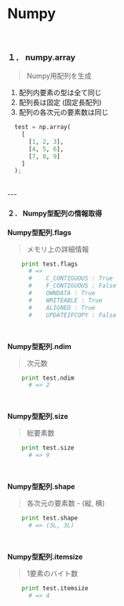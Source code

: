 # Numpy

<br>

### １． numpy.array

  > Numpy用配列を生成

  1. 配列内要素の型は全て同じ
  2. 配列長は固定 (固定長配列)
  3. 配列の各次元の要素数は同じ

```Python
  test = np.array(
    [
      [1, 2, 3],
      [4, 5, 6],
      [7, 8, 9]
    ]
  );
```

<br />
---
<br />


#### ２． Numpy型配列の情報取得

  **Numpy型配列.flags**

  > メモリ上の詳細情報

```Python
    print test.flags
      # =>
      #    C_CONTIGUOUS : True
      #    F_CONTIGUOUS : False
      #    OWNDATA : True
      #    WRITEABLE : True
      #    ALIGNED : True
      #    UPDATEIFCOPY : False
```

<br>

  **Numpy型配列.ndim**

  > 次元数

```Python
    print test.ndim
      # => 2
```

<br>

  **Numpy型配列.size**

  > 総要素数

```Python
    print test.size
      # => 9
```

<br>

  **Numpy型配列.shape**

  > 各次元の要素数 - (縦, 横)

```Python
    print test.shape
      # => (3L, 3L)
```

<br>

  **Numpy型配列.itemsize**

  > 1要素のバイト数

```Python
    print test.itemsize
      # => 4
```